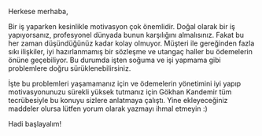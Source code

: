 Herkese merhaba,

Bir iş yaparken kesinlikle motivasyon çok önemlidir. Doğal olarak bir iş yapıyorsanız, profesyonel dünyada bunun karşılığını almalısınız. Fakat bu her zaman düşündüğünüz kadar kolay olmuyor. Müşteri ile gereğinden fazla sıkı ilişkiler, iyi hazırlanmamış bir sözleşme ve utangaç haller bu ödemelerin önüne geçebiliyor. Bu durumda işten soğuma ve işi yapmama gibi problemlere doğru sürüklenebilirsiniz.

İşte bu problemleri yaşamamanız için ve ödemelerin yönetimini iyi yapıp motivasyonunuzu sürekli yüksek tutmanız için Gökhan Kandemir tüm tecrübesiyle bu konuyu sizlere anlatmaya çalıştı. Yine ekleyeceğiniz maddeler olursa lütfen yorum olarak yazmayı ihmal etmeyin :)

Hadi başlayalım!